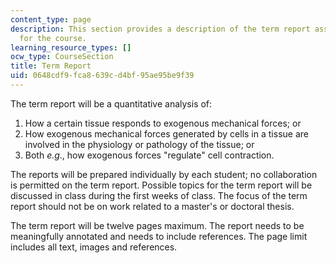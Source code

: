 ```yaml
---
content_type: page
description: This section provides a description of the term report assignment required
  for the course.
learning_resource_types: []
ocw_type: CourseSection
title: Term Report
uid: 0648cdf9-fca8-639c-d4bf-95ae95be9f39
---
```


The term report will be a quantitative analysis of:

1.  How a certain tissue responds to exogenous mechanical forces; or
2.  How exogenous mechanical forces generated by cells in a tissue are involved in the physiology or pathology of the tissue; or
3.  Both _e.g_., how exogenous forces "regulate" cell contraction.

The reports will be prepared individually by each student; no collaboration is permitted on the term report. Possible topics for the term report will be discussed in class during the first weeks of class. The focus of the term report should not be on work related to a master's or doctoral thesis.

The term report will be twelve pages maximum. The report needs to be meaningfully annotated and needs to include references. The page limit includes all text, images and references.